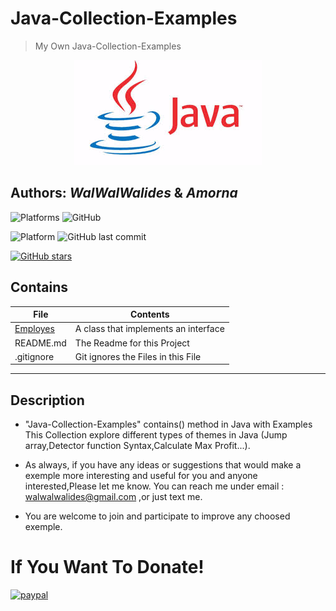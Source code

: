 # Java-Collection-Examples
> My Own Java-Collection-Examples

<p align = "center">
<img src=Java-Collection-Examples.jpg />
<p/>

**Authors:**  *WalWalWalides* & *Amorna*
------
![Platforms](https://img.shields.io/badge/Supported%20platforms-Win32%20and%20Win64-red.svg)
![GitHub](https://img.shields.io/github/license/walwalwalides/Java-Collection-Examples)


![Platform](https://img.shields.io/badge/java->%3D_jre8-glue)
![GitHub last commit](https://img.shields.io/github/last-commit/walwalwalides/Java-Collection-Examples)

[![GitHub stars](https://img.shields.io/github/stars/walwalwalides/Java-Collection-Examples)](https://github.com/walwalwalides/Java-Collection-Examples/stargazers)

## Contains

| File | Contents | 
| --- | --- |
|[Employes](https://github.com/walwalwalides/Java-Collection-Examples/tree/main/Employes)| A class that implements an interface 
| README.md | The Readme for this Project|
| .gitignore | Git ignores the Files in this File |


------
## Description
- "Java-Collection-Examples" contains() method in Java with Examples
This Collection explore different types of themes in Java (Jump array,Detector function Syntax,Calculate Max Profit...).

- As always, if you have any ideas or suggestions that would make a exemple more interesting and useful for you and anyone interested,Please let me know. 
You can reach me under email : walwalwalides@gmail.com ,or just text me.

- You are welcome to join and participate to improve any choosed exemple.


# If You Want To Donate!

[![paypal](https://www.paypalobjects.com/en_US/i/btn/btn_donateCC_LG.gif)](https://www.paypal.com/cgi-bin/webscr?cmd=_s-xclick&hosted_button_id=Y79F36A9BGLHS&source=url)

